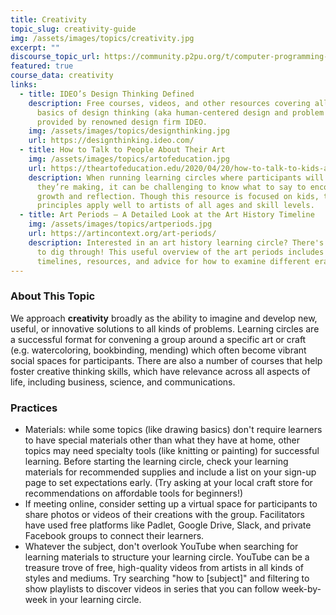 ```yaml
---
title: Creativity
topic_slug: creativity-guide
img: /assets/images/topics/creativity.jpg
excerpt: ""
discourse_topic_url: https://community.p2pu.org/t/computer-programming-topic-guide/5763
featured: true
course_data: creativity
links:
  - title: IDEO’s Design Thinking Defined
    description: Free courses, videos, and other resources covering all of the
      basics of design thinking (aka human-centered design and problem solving),
      provided by renowned design firm IDEO.
    img: /assets/images/topics/designthinking.jpg
    url: https://designthinking.ideo.com/
  - title: How to Talk to People About Their Art
    img: /assets/images/topics/artofeducation.jpg
    url: https://theartofeducation.edu/2020/04/20/how-to-talk-to-kids-about-their-art
    description: When running learning circles where participants will show what
      they’re making, it can be challenging to know what to say to encourage
      growth and reflection. Though this resource is focused on kids, the
      principles apply well to artists of all ages and skill levels.
  - title: Art Periods – A Detailed Look at the Art History Timeline
    img: /assets/images/topics/artperiods.jpg
    url: https://artincontext.org/art-periods/
    description: Interested in an art history learning circle? There's a lot of it
      to dig through! This useful overview of the art periods includes
      timelines, resources, and advice for how to examine different eras.
---
```

### About This Topic

We approach **creativity** broadly as the ability to imagine and develop new, useful, or innovative solutions to all kinds of problems. Learning circles are a successful format for convening a group around a specific art or craft (e.g. watercoloring, bookbinding, mending) which often become vibrant social spaces for participants. There are also a number of courses that help foster creative thinking skills, which have relevance across all aspects of life, including business, science, and communications.

### Practices

* Materials: while some topics (like drawing basics) don't require learners to have special materials other than what they have at home, other topics may need specialty tools (like knitting or painting) for successful learning. Before starting the learning circle, check your learning materials for recommended supplies and include a list on your sign-up page to set expectations early. (Try asking at your local craft store for recommendations on affordable tools for beginners!)
* If meeting online, consider setting up a virtual space for participants to share photos or videos of their creations with the group. Facilitators have used free platforms like Padlet, Google Drive, Slack, and private Facebook groups to connect their learners. 
* Whatever the subject, don't overlook YouTube when searching for learning materials to structure your learning circle. YouTube can be a treasure trove of free, high-quality videos from artists in all kinds of styles and mediums. Try searching "how to \[subject]" and filtering to show playlists to discover videos in series that you can follow week-by-week in your learning circle.
